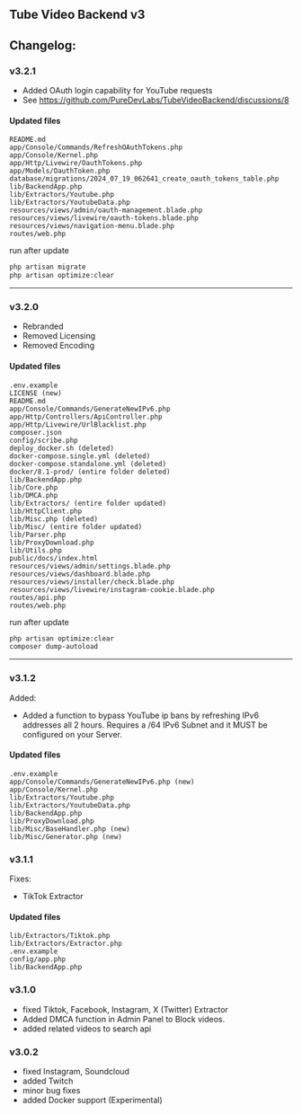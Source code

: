 ## Tube Video Backend v3

## Changelog:

### v3.2.1
- Added OAuth login capability for YouTube requests 
- See https://github.com/PureDevLabs/TubeVideoBackend/discussions/8

#### Updated files
```
README.md
app/Console/Commands/RefreshOAuthTokens.php
app/Console/Kernel.php
app/Http/Livewire/OauthTokens.php
app/Models/OauthToken.php
database/migrations/2024_07_19_062641_create_oauth_tokens_table.php
lib/BackendApp.php
lib/Extractors/Youtube.php
lib/Extractors/YoutubeData.php
resources/views/admin/oauth-management.blade.php
resources/views/livewire/oauth-tokens.blade.php
resources/views/navigation-menu.blade.php
routes/web.php
```

run after update

```bash
php artisan migrate
php artisan optimize:clear
```

---

### v3.2.0
- Rebranded
- Removed Licensing
- Removed Encoding

#### Updated files
```
.env.example
LICENSE (new)
README.md
app/Console/Commands/GenerateNewIPv6.php
app/Http/Controllers/ApiController.php
app/Http/Livewire/UrlBlacklist.php
composer.json
config/scribe.php
deploy_docker.sh (deleted)
docker-compose.single.yml (deleted)
docker-compose.standalone.yml (deleted)
docker/8.1-prod/ (entire folder deleted)
lib/BackendApp.php
lib/Core.php
lib/DMCA.php
lib/Extractors/ (entire folder updated)
lib/HttpClient.php
lib/Misc.php (deleted)
lib/Misc/ (entire folder updated)
lib/Parser.php
lib/ProxyDownload.php
lib/Utils.php
public/docs/index.html
resources/views/admin/settings.blade.php
resources/views/dashboard.blade.php
resources/views/installer/check.blade.php
resources/views/livewire/instagram-cookie.blade.php
routes/api.php
routes/web.php
```

run after update

```bash
php artisan optimize:clear
composer dump-autoload
```

---

### v3.1.2
Added:
- Added a function to bypass YouTube ip bans by refreshing IPv6 addresses all 2 hours. Requires a /64 IPv6 Subnet and it MUST be configured on your Server. 

#### Updated files
```
.env.example 
app/Console/Commands/GenerateNewIPv6.php (new)
app/Console/Kernel.php
lib/Extractors/Youtube.php
lib/Extractors/YoutubeData.php
lib/BackendApp.php
lib/ProxyDownload.php
lib/Misc/BaseHandler.php (new)
lib/Misc/Generator.php (new)
```

### v3.1.1
Fixes:
- TikTok Extractor

#### Updated files
```
lib/Extractors/Tiktok.php
lib/Extractors/Extractor.php
.env.example
config/app.php
lib/BackendApp.php
```

### v3.1.0

- fixed Tiktok, Facebook, Instagram, X (Twitter) Extractor
- Added DMCA function in Admin Panel to Block videos. 
- added related videos to search api

### v3.0.2

- fixed Instagram, Soundcloud
- added Twitch
- minor bug fixes
- added Docker support (Experimental)


